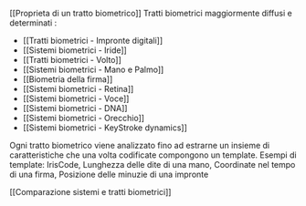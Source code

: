[[Proprieta di un tratto biometrico]]
Tratti biometrici maggiormente diffusi e determinati :
- [[Tratti biometrici - Impronte digitali]]
- [[Sistemi biometrici - Iride]]
- [[Tratti biometrici - Volto]]
- [[Sistemi biometrici - Mano e Palmo]]
- [[Biometria della firma]]
- [[Sistemi biometrici - Retina]]
- [[Sistemi biometrici - Voce]]
- [[Sistemi biometrici - DNA]]
- [[Sistemi biometrici - Orecchio]]
- [[Sistemi biometrici - KeyStroke dynamics]]

Ogni tratto biometrico viene analizzato fino ad estrarne un insieme di caratteristiche che una volta codificate compongono un template.
Esempi di template: IrisCode, Lunghezza delle dite di una mano, Coordinate nel tempo di una firma, Posizione delle minuzie di una impronte

[[Comparazione sistemi e tratti biometrici]]